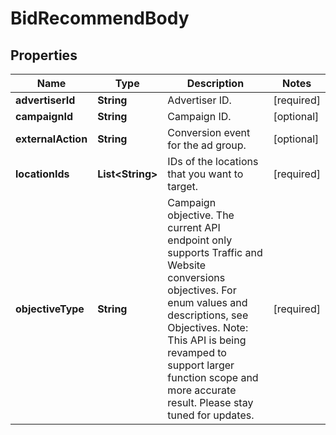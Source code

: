 # BidRecommendBody

## Properties
Name | Type | Description | Notes
------------ | ------------- | ------------- | -------------
**advertiserId** | **String** | Advertiser ID. |[required]  
**campaignId** | **String** | Campaign ID. |  [optional]
**externalAction** | **String** | Conversion event for the ad group. |  [optional]
**locationIds** | **List&lt;String&gt;** | IDs of the locations that you want to target. |[required]  
**objectiveType** | **String** | Campaign objective. The current API endpoint only supports Traffic and Website conversions objectives. For enum values and descriptions, see Objectives. Note: This API is being revamped to support larger function scope and more accurate result. Please stay tuned for updates. |[required]  
